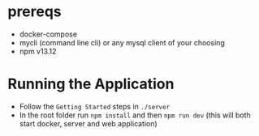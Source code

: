 # prereqs
- docker-compose
- mycli (command line cli) or any mysql client of your choosing
- npm v13.12

# Running the Application
- Follow the `Getting Started` steps in `./server`
- In the root folder run `npm install` and then `npm run dev` (this will both start docker, server and web application)

